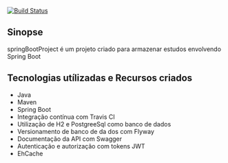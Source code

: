 [![Build Status](https://travis-ci.org/aliniribeiroo/springBootProject.svg?branch=master)](https://travis-ci.org/aliniribeiroo/springBootProject)

## Sinopse
springBootProject é um projeto criado para armazenar estudos envolvendo Spring Boot

## Tecnologias utílizadas e Recursos criados

 * Java
 * Maven
 * Spring Boot
 * Integração contínua com Travis CI
 * Utilização de H2 e PostgreeSql como banco de dados
 * Versionamento de banco de da dos com Flyway
 * Documentação da API com Swagger
 * Autenticação e autorização com tokens JWT
 * EhCache
 
